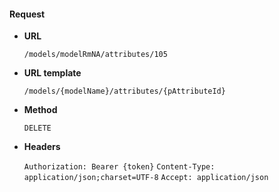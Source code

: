 #### Request

* **URL**

  `/models/modelRmNA/attributes/105`

* **URL template**

  `/models/{modelName}/attributes/{pAttributeId}`

* **Method**

  `DELETE`

* **Headers**

  `Authorization: Bearer {token}`
  `Content-Type: application/json;charset=UTF-8`
  `Accept: application/json`
